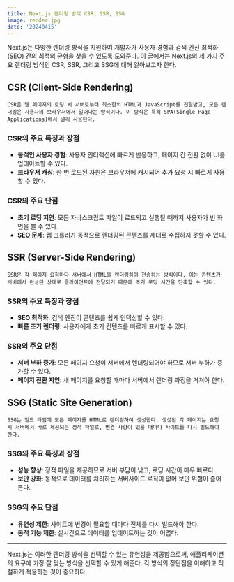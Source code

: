 ```yaml
---
title: Next.js 렌더링 방식 CSR, SSR, SSG
image: render.jpg
date: '20240415'
---
```


Next.js는 다양한 렌더링 방식을 지원하여 개발자가 사용자 경험과 검색 엔진 최적화(SEO) 간의 최적의 균형을 찾을 수 있도록 도와준다. 이 글에서는 Next.js의 세 가지 주요 렌더링 방식인 CSR, SSR, 그리고 SSG에 대해 알아보고자 한다.

## CSR (Client-Side Rendering)

```
CSR은 웹 페이지의 로딩 시 서버로부터 최소한의 HTML과 JavaScript를 전달받고, 모든 렌더링은 사용자의 브라우저에서 일어나는 방식이다. 이 방식은 특히 SPA(Single Page Applications)에서 널리 사용된다.
```

### CSR의 주요 특징과 장점

- **동적인 사용자 경험**: 사용자 인터랙션에 빠르게 반응하고, 페이지 간 전환 없이 UI를 업데이트할 수 있다.
- **브라우저 캐싱**: 한 번 로드된 자원은 브라우저에 캐시되어 추가 요청 시 빠르게 사용할 수 있다.

### CSR의 주요 단점

- **초기 로딩 지연**: 모든 자바스크립트 파일이 로드되고 실행될 때까지 사용자가 빈 화면을 볼 수 있다.
- **SEO 문제**: 웹 크롤러가 동적으로 렌더링된 콘텐츠를 제대로 수집하지 못할 수 있다.

## SSR (Server-Side Rendering)

```
SSR은 각 페이지 요청마다 서버에서 HTML을 렌더링하여 전송하는 방식이다. 이는 콘텐츠가 서버에서 완성된 상태로 클라이언트에 전달되기 때문에 초기 로딩 시간을 단축할 수 있다.
```

### SSR의 주요 특징과 장점

- **SEO 최적화**: 검색 엔진이 콘텐츠를 쉽게 인덱싱할 수 있다.
- **빠른 초기 렌더링**: 사용자에게 초기 컨텐츠를 빠르게 표시할 수 있다.

### SSR의 주요 단점

- **서버 부하 증가**: 모든 페이지 요청이 서버에서 렌더링되어야 하므로 서버 부하가 증가할 수 있다.
- **페이지 전환 지연**: 새 페이지를 요청할 때마다 서버에서 렌더링 과정을 거쳐야 한다.

## SSG (Static Site Generation)

```
SSG는 빌드 타임에 모든 페이지를 HTML로 렌더링하여 생성한다. 생성된 각 페이지는 요청 시 서버에서 바로 제공되는 정적 파일로, 변경 사항이 있을 때마다 사이트를 다시 빌드해야 한다.
```

### SSG의 주요 특징과 장점

- **성능 향상**: 정적 파일을 제공하므로 서버 부담이 낮고, 로딩 시간이 매우 빠르다.
- **보안 강화**: 동적으로 데이터를 처리하는 서버사이드 로직이 없어 보안 위험이 줄어든다.

### SSG의 주요 단점

- **유연성 제한**: 사이트에 변경이 필요할 때마다 전체를 다시 빌드해야 한다.
- **동적 기능 제한**: 실시간으로 데이터를 업데이트하는 것이 어렵다.

---

Next.js는 이러한 렌더링 방식을 선택할 수 있는 유연성을 제공함으로써, 애플리케이션의 요구에 가장 잘 맞는 방식을 선택할 수 있게 해준다. 각 방식의 장단점을 이해하고 적절하게 적용하는 것이 중요하다.
